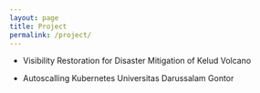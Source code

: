 ```yaml
---
layout: page
title: Project
permalink: /project/
---
```


* Visibility Restoration for Disaster Mitigation of Kelud Volcano

* Autoscalling Kubernetes Universitas Darussalam Gontor
